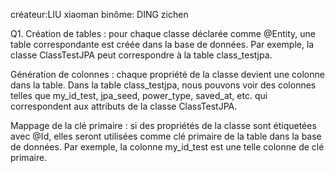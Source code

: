 créateur:LIU xiaoman
binôme: DING zichen




Q1.
Création de tables : pour chaque classe déclarée comme @Entity, une table correspondante est créée dans la base de données. 
Par exemple, la classe ClassTestJPA peut correspondre à la table class_testjpa.

Génération de colonnes : chaque propriété de la classe devient une colonne dans la table. 
Dans la table class_testjpa, nous pouvons voir des colonnes telles que my_id_test, jpa_seed, power_type, saved_at, etc. qui correspondent aux attributs de la classe ClassTestJPA.

Mappage de la clé primaire : si des propriétés de la classe sont étiquetées avec @Id, 
elles seront utilisées comme clé primaire de la table dans la base de données. 
Par exemple, la colonne my_id_test est une telle colonne de clé primaire.



